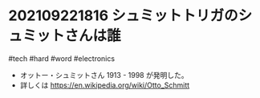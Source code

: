 # 202109221816 シュミットトリガのシュミットさんは誰

#tech #hard #word #electronics

- オットー・シュミットさん 1913 - 1998 が発明した。
- 詳しくは <https://en.wikipedia.org/wiki/Otto_Schmitt>
